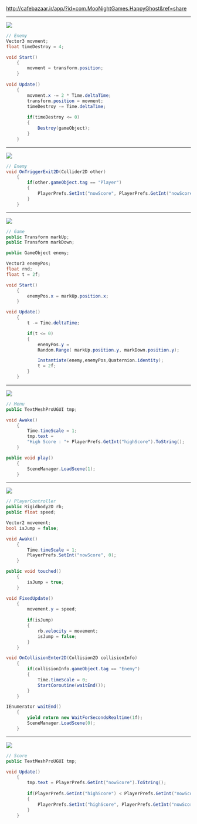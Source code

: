 http://cafebazaar.ir/app/?id=com.MooNightGames.HappyGhost&ref=share

---
![](https://github.com/Poyamohamadi/HappyGhost/blob/main/image/1.PNG)
```csharp
// Enemy
Vector3 movment;
float timeDestroy = 4;

void Start()
    {
        movment = transform.position;
    }
    
void Update()
    {
	    movment.x -= 2 * Time.deltaTime;
        transform.position = movment;
        timeDestroy -= Time.deltaTime;
        
        if(timeDestroy <= 0)
        {
            Destroy(gameObject);
        }
    }
```
---
![](https://github.com/Poyamohamadi/HappyGhost/blob/main/image/2.PNG)
```csharp
// Enemy
void OnTriggerExit2D(Collider2D other)
    {
        if(other.gameObject.tag == "Player")
        {
            PlayerPrefs.SetInt("nowScore", PlayerPrefs.GetInt("nowScore")+1);
        }
    }
```
---
![](https://github.com/Poyamohamadi/HappyGhost/blob/main/image/4.PNG)
```csharp
// Game
public Transform markUp;
public Transform markDown;

public GameObject enemy;

Vector3 enemyPos;
float rnd;
float t = 2f;

void Start()
    {
        enemyPos.x = markUp.position.x;
    }

void Update()
    {
        t -= Time.deltaTime;

        if(t <= 0)
        {
            enemyPos.y = 
            Random.Range( markUp.position.y, markDown.position.y);

            Instantiate(enemy,enemyPos,Quaternion.identity);
            t = 2f;
        }
    }
```
---
![](https://github.com/Poyamohamadi/HappyGhost/blob/main/image/5.PNG)
```csharp
// Menu
public TextMeshProUGUI tmp;

void Awake()
    {
        Time.timeScale = 1;
        tmp.text = 
        "High Score : "+ PlayerPrefs.GetInt("highScore").ToString();
    }

public void play()
    {
        SceneManager.LoadScene(1);
    }
```
---
![](https://github.com/Poyamohamadi/HappyGhost/blob/main/image/6.PNG)
```csharp
// PlayerController
public Rigidbody2D rb;
public float speed;

Vector2 movement;
bool isJump = false;

void Awake()
    {
        Time.timeScale = 1;
        PlayerPrefs.SetInt("nowScore", 0);
    }

public void touched()
    {
        isJump = true;
    }

void FixedUpdate()
    {
        movement.y = speed;
        
        if(isJump)
        {  
            rb.velocity = movement;
            isJump = false;
        }
    }

void OnCollisionEnter2D(Collision2D collisionInfo)
    {
        if(collisionInfo.gameObject.tag == "Enemy")
        {
            Time.timeScale = 0;
            StartCoroutine(waitEnd());
        }
    }

IEnumerator waitEnd()
    {
        yield return new WaitForSecondsRealtime(1f);
        SceneManager.LoadScene(0);
    }
```
---
![](https://github.com/Poyamohamadi/HappyGhost/blob/main/image/7.PNG)
```csharp
// Score
public TextMeshProUGUI tmp;

void Update()
    {
        tmp.text = PlayerPrefs.GetInt("nowScore").ToString();
        
        if(PlayerPrefs.GetInt("highScore") < PlayerPrefs.GetInt("nowScore"))
        {
            PlayerPrefs.SetInt("highScore", PlayerPrefs.GetInt("nowScore"));
        }
    }
```
